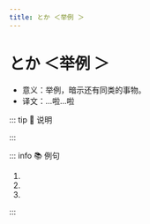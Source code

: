 ```yaml
---
title: とか ＜举例 ＞
---
```

            
# とか ＜举例 ＞

* 意义：举例，暗示还有同类的事物。
* 译文：...啦...啦

::: tip :bookmark: 说明

<grammer-content sentence="一般接在**名词**后面，有时也可以接在**动词、形容词或引语**后;可以**两个以上**并列使用，如「～とか~とか」。" />

:::

::: info :books: 例句

1. <grammer-content id='1-5-2-0' sentence="インタ一ネットで[春節/しゅんせつ]**とか**[中秋節/ちゅうしゅうせつ]など[中国/ちゅうごく]の[伝統行事/でんとうぎょうじ]の[資料/しりょう]を[探/さが]します。" trans='用网络找春节啦中秋节等等的中国传统节日的资料。' />
2. <grammer-content id='1-5-2-1' sentence="[料理/りょうり]はギョ一ザ**とか**おすし**とか**です。" trans='料理是饺子啦，寿司啦之类的' />
3. <grammer-content id='1-5-2-2' sentence="インタ一ネットでゲ一ム**とか**ネットショッピング**とか**（を）します。" trans='上网（做）打游戏啦网购啦。' />

:::
